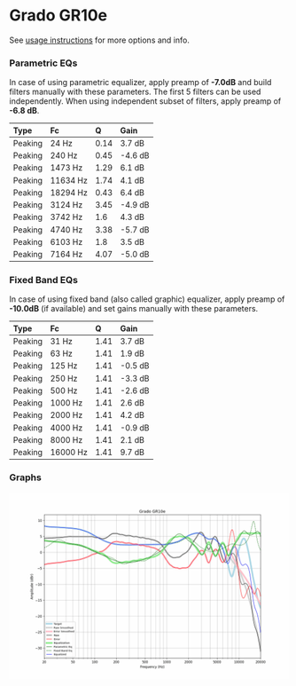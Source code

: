 # Grado GR10e
See [usage instructions](https://github.com/jaakkopasanen/AutoEq#usage) for more options and info.

### Parametric EQs
In case of using parametric equalizer, apply preamp of **-7.0dB** and build filters manually
with these parameters. The first 5 filters can be used independently.
When using independent subset of filters, apply preamp of **-6.8 dB**.

| Type    | Fc       |    Q | Gain    |
|:--------|:---------|:-----|:--------|
| Peaking | 24 Hz    | 0.14 | 3.7 dB  |
| Peaking | 240 Hz   | 0.45 | -4.6 dB |
| Peaking | 1473 Hz  | 1.29 | 6.1 dB  |
| Peaking | 11634 Hz | 1.74 | 4.1 dB  |
| Peaking | 18294 Hz | 0.43 | 6.4 dB  |
| Peaking | 3124 Hz  | 3.45 | -4.9 dB |
| Peaking | 3742 Hz  | 1.6  | 4.3 dB  |
| Peaking | 4740 Hz  | 3.38 | -5.7 dB |
| Peaking | 6103 Hz  | 1.8  | 3.5 dB  |
| Peaking | 7164 Hz  | 4.07 | -5.0 dB |

### Fixed Band EQs
In case of using fixed band (also called graphic) equalizer, apply preamp of **-10.0dB**
(if available) and set gains manually with these parameters.

| Type    | Fc       |    Q | Gain    |
|:--------|:---------|:-----|:--------|
| Peaking | 31 Hz    | 1.41 | 3.7 dB  |
| Peaking | 63 Hz    | 1.41 | 1.9 dB  |
| Peaking | 125 Hz   | 1.41 | -0.5 dB |
| Peaking | 250 Hz   | 1.41 | -3.3 dB |
| Peaking | 500 Hz   | 1.41 | -2.6 dB |
| Peaking | 1000 Hz  | 1.41 | 2.6 dB  |
| Peaking | 2000 Hz  | 1.41 | 4.2 dB  |
| Peaking | 4000 Hz  | 1.41 | -0.9 dB |
| Peaking | 8000 Hz  | 1.41 | 2.1 dB  |
| Peaking | 16000 Hz | 1.41 | 9.7 dB  |

### Graphs
![](./Grado%20GR10e.png)